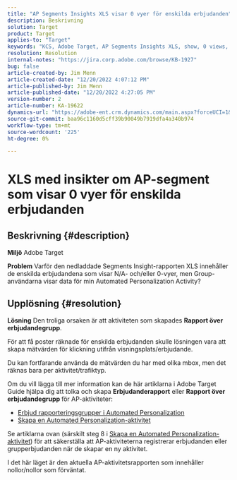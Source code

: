 ```yaml
---
title: "AP Segments Insights XLS visar 0 vyer för enskilda erbjudanden"
description: Beskrivning
solution: Target
product: Target
applies-to: "Target"
keywords: "KCS, Adobe Target, AP Segments Insights XLS, show, 0 views, individual offers"
resolution: Resolution
internal-notes: "https://jira.corp.adobe.com/browse/KB-1927"
bug: false
article-created-by: Jim Menn
article-created-date: "12/20/2022 4:07:12 PM"
article-published-by: Jim Menn
article-published-date: "12/20/2022 4:27:05 PM"
version-number: 2
article-number: KA-19622
dynamics-url: "https://adobe-ent.crm.dynamics.com/main.aspx?forceUCI=1&pagetype=entityrecord&etn=knowledgearticle&id=424d2d5c-8080-ed11-81ac-6045bd006704"
source-git-commit: baa96c1160d5cff39b90049b7919dfa4a340b974
workflow-type: tm+mt
source-wordcount: '225'
ht-degree: 0%

---
```


# XLS med insikter om AP-segment som visar 0 vyer för enskilda erbjudanden

## Beskrivning {#description}


<b>Miljö</b>
Adobe Target

<b>Problem</b>
Varför den nedladdade Segments Insight-rapporten XLS innehåller de enskilda erbjudandena som visar N/A- och/eller 0-vyer, men Group-användarna visar data för min Automated Personalization Activity?


## Upplösning {#resolution}


<b>Lösning</b>
Den troliga orsaken är att aktiviteten som skapades <b>Rapport över erbjudandegrupp</b>.

För att få poster räknade för enskilda erbjudanden skulle lösningen vara att skapa mätvärden för klickning utifrån visningsplats/erbjudande.

Du kan fortfarande använda de mätvärden du har med olika mbox, men det räknas bara per aktivitet/trafiktyp.

Om du vill lägga till mer information kan de här artiklarna i Adobe Target Guide hjälpa dig att tolka och skapa <b>Erbjudanderapport</b> eller <b>Rapport över erbjudandegrupp </b>för AP-aktiviteter:

- [Erbjud rapporteringsgrupper i Automated Personalization](https://experienceleague.adobe.com/docs/target/using/reports/offer-reporting-groups-in-automated-personalization.html)
- [Skapa en Automated Personalization-aktivitet](https://experienceleague.adobe.com/docs/target/using/activities/automated-personalization/create-ap-activity.html)




Se artiklarna ovan (särskilt steg 8 i [Skapa en Automated Personalization-aktivitet](https://experienceleague.adobe.com/docs/target/using/activities/automated-personalization/create-ap-activity.html)) för att säkerställa att AP-aktiviteterna registrerar erbjudanden eller grupperbjudanden när de skapar en ny aktivitet.

I det här läget är den aktuella AP-aktivitetsrapporten som innehåller nollor/nollor som förväntat.
